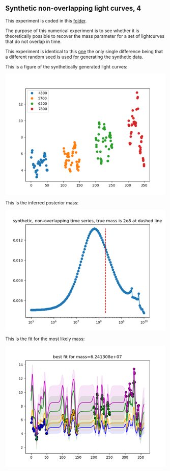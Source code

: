 ## Synthetic non-overlapping light curves, 4

This experiment is coded in this [folder](Synthetics/Experiment7/).

The purpose of this numerical experiment is to see whether it is theoretically possible to recover the mass parameter for a set of lightcurves that do not overlap in time.

This experiment is identical to this [one](Syntheticnonoverlapping3.md) the only single difference being that a different random seed is used for generating the synthetic data.

This is a figure of the synthetically generated light curves:

![Non_overlapping_lightcurves](Synthetics/Experiment7/lightcurves.png)

This is the inferred posterior mass:

![posterior_mass](Synthetics/Experiment7/posteriormass.png)

This is the fit for the most likely mass:

![posterior_mass](Synthetics/Experiment7/bestfit.png)
